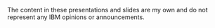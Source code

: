 The content in these presentations and slides are my own and do not represent any IBM opinions or announcements.
